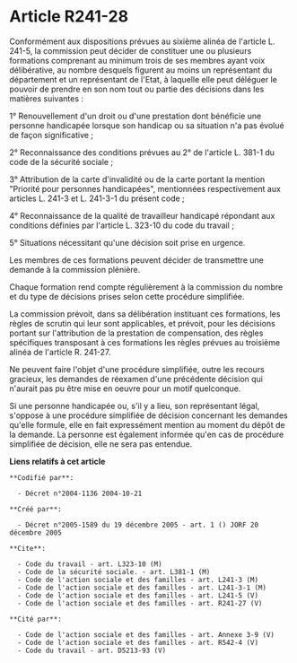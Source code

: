 # Article R241-28

Conformément aux dispositions prévues au sixième alinéa de l'article L. 241-5, la commission peut décider de constituer une
ou plusieurs formations comprenant au minimum trois de ses membres ayant voix délibérative, au nombre desquels figurent au
moins un représentant du département et un représentant de l'Etat, à laquelle elle peut déléguer le pouvoir de prendre en son
nom tout ou partie des décisions dans les matières suivantes :

1° Renouvellement d'un droit ou d'une prestation dont bénéficie une personne handicapée lorsque son handicap ou sa situation
n'a pas évolué de façon significative ;

2° Reconnaissance des conditions prévues au 2° de l'article L. 381-1 du code de la sécurité sociale ;

3° Attribution de la carte d'invalidité ou de la carte portant la mention "Priorité pour personnes handicapées", mentionnées
respectivement aux articles L. 241-3 et L. 241-3-1 du présent code ;

4° Reconnaissance de la qualité de travailleur handicapé répondant aux conditions définies par l'article L. 323-10 du code du
travail ;

5° Situations nécessitant qu'une décision soit prise en urgence.

Les membres de ces formations peuvent décider de transmettre une demande à la commission plénière.

Chaque formation rend compte régulièrement à la commission du nombre et du type de décisions prises selon cette procédure
simplifiée.

La commission prévoit, dans sa délibération instituant ces formations, les règles de scrutin qui leur sont applicables, et
prévoit, pour les décisions portant sur l'attribution de la prestation de compensation, des règles spécifiques transposant à
ces formations les règles prévues au troisième alinéa de l'article R. 241-27.

Ne peuvent faire l'objet d'une procédure simplifiée, outre les recours gracieux, les demandes de réexamen d'une précédente
décision qui n'aurait pas pu être mise en oeuvre pour un motif quelconque.

Si une personne handicapée ou, s'il y a lieu, son représentant légal, s'oppose à une procédure simplifiée de décision
concernant les demandes qu'elle formule, elle en fait expressément mention au moment du dépôt de la demande. La personne est
également informée qu'en cas de procédure simplifiée de décision, elle ne sera pas entendue.

**Liens relatifs à cet article**

	**Codifié par**:

	  - Décret n°2004-1136 2004-10-21

	**Créé par**:

	  - Décret n°2005-1589 du 19 décembre 2005 - art. 1 () JORF 20 décembre 2005

	**Cite**:

	  - Code du travail - art. L323-10 (M)
	  - Code de la sécurité sociale. - art. L381-1 (M)
	  - Code de l'action sociale et des familles - art. L241-3 (M)
	  - Code de l'action sociale et des familles - art. L241-3-1 (M)
	  - Code de l'action sociale et des familles - art. L241-5 (V)
	  - Code de l'action sociale et des familles - art. R241-27 (V)

	**Cité par**:

	  - Code de l'action sociale et des familles - art. Annexe 3-9 (V)
	  - Code de l'action sociale et des familles - art. R542-4 (V)
	  - Code du travail - art. D5213-93 (V)
